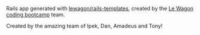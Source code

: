 Rails app generated with [lewagon/rails-templates](https://github.com/lewagon/rails-templates), created by the [Le Wagon coding bootcamp](https://www.lewagon.com) team.

Created by the amazing team of Ipek, Dan, Amadeus and Tony!
